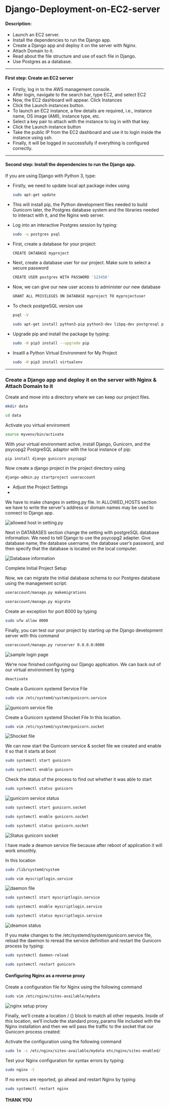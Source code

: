 # Django-Deployment-on-EC2-server

#### Description:

- Launch an EC2 server.
- Install the dependencies to run the Django app.
- Create a Django app and deploy it on the server with Nginx.
- Attach Domain to it.
- Read about the file structure and use of each file in Django.
- Use Postgres as a database.

---

#### First step: Create an EC2 server

  - Firstly, log in to the AWS management console.
  - After login, navigate to the search bar, type EC2, and select EC2
  - Now, the EC2 dashboard will appear. Click Instances
  - Click the Launch instances button.
  - To launch an EC2 instance, a few details are required, i.e., instance name, OS image (AMI), instance type, etc.
  - Select a key pair to attach with the instance to log in with that key.
  - Click the Launch instance button
  - Take the public IP from the EC2 dashboard and use it to login inside the instance using ssh.
  - Finally, it will be logged in successfully if everything is configured correctly.

---

####  Second step: Install the dependencies to run the Django app.

If you are using Django with Python 3, type:

- Firstly, we need to update local apt package index using

   ```sh
   sudo apt-get update
   ```
   
   
 - This will install pip, the Python development files needed to build Gunicorn later, the Postgres database system and the libraries needed to              interact  with it, and the Nginx web server.
 
- Log into an interactive Postgres session by typing:

  ```sh
  sudo -u postgres psql
  ```
  
- First, create a database for your project:

   ```sh
   CREATE DATABASE myproject
   ```
  
- Next, create a database user for our project. Make sure to select a secure password

   ```sh
   CREATE USER postgres WITH PASSWORD '123456'
   ```
  
- Now, we can give our new user access to administer our new database

  ```sh
  GRANT ALL PRIVILEGES ON DATABASE myproject TO myprojectuser
  ```

- To check postgreSQL version use 

  ```sh
  psql -V
  ```


  ```sh
  sudo apt-get install python3-pip python3-dev libpq-dev postgresql postgresql-contrib nginx
  ```
     

- Upgrade pip and install the package by typing:


   ```sh
   sudo -H pip3 install --upgrade pip
   ```


- Insatll a Python Virtual Environment for My Project  


   ```sh
   sudo -H pip3 install virtualenv
   ```


---

### Create a Django app and deploy it on the server with Nginx & Attach Domain to it

Create and move into a directory where we can keep our project files.

```sh
mkdir data
``` 

```sh
cd data
```

Activate you virtual enviroment 

```sh
source myvenv/bin/activate
```

With your virtual environment active, install Django, Gunicorn, and the psycopg2 PostgreSQL adaptor with the local instance of pip:

```sh
pip install django gunicorn psycopg2
```

Now create a django project in the project directory using 

```sh
django-admin.py startproject useraccount
```

-  Adjust the Project Settings
-  

  We have to make changes in setting.py file. In ALLOWED_HOSTS section we have to write the server's address or domain names may be used to connect to      Django app.
  

![allowed host in setting.py](https://user-images.githubusercontent.com/106643382/198976359-7d1f5fc0-ecc5-46dd-a42d-f5090418ea6d.png "allowed host in setting.py")


Next in DATABASES section change the setting with postgreSQL database information. We need to tell Django to use the psycopg2 adapter. Give database name, the database username, the database user’s password, and then specify that the database is located on the local computer.


![Database information](https://user-images.githubusercontent.com/106643382/198979509-65f34a03-9025-4678-9958-57c947126a3c.png "Database information")

Complete Initial Project Setup

Now, we can migrate the initial database schema to our Postgres database using the management script:

```sh
useraccount/manage.py makemigrations
```
```sh
useraccount/manage.py migrate
```
Create an exception for port 8000 by typing

```sh
sudo ufw allow 8000
```

Finally, you can test our your project by starting up the Django development server with this command

```sh
useraccount/manage.py runserver 0.0.0.0:8000
```
![sample login page](https://user-images.githubusercontent.com/106643382/198988099-407c2208-fb51-4b01-8e52-4ac565e5634b.png "sample login page")

We’re now finished configuring our Django application. We can back out of our virtual environment by typing

```sh
deactivate
```

Create a Gunicorn systemd Service File

```sh
sudo vim /etc/systemd/system/gunicorn.service
```
![gunicorn service file](https://user-images.githubusercontent.com/106643382/198989048-ad3249fd-0a06-4d35-a30c-e4aca3a7ad0e.png "gunicorn service file")


Create a Gunicorn systemd Shocket File In this location.

```sh
sudo vim /etc/systemd/system/gunicorn.socket
```

![Shocket file](https://user-images.githubusercontent.com/106643382/199003079-010a23e9-68a7-4a6e-a452-fedb1c0e45d4.png "Shocket file")


We can now start the Gunicorn service & socket file we created and enable it so that it starts at boot

```sh
sudo systemctl start gunicorn
```

```sh
sudo systemctl enable gunicorn
```

Check the status of the process to find out whether it was able to start

```sh
sudo systemctl status gunicorn
```

![gunicorn service status](https://user-images.githubusercontent.com/106643382/198992762-b93b4b90-d129-42f4-af13-c7e666b68a9e.png "gunicorn service status")



```sh
sudo systemctl start gunicorn.socket
```

```sh
sudo systemctl enable gunicorn.socket
```

```sh
sudo systemctl status gunicorn.socket
```

![Status gunicorn socket](https://user-images.githubusercontent.com/106643382/199006019-12da07c6-47fd-4660-acb6-d5dadab25eef.png "Status gunicorn socket")


I have made a deamon service file because after reboot of application it will work smoothly.
 
 In this location 
 
```sh
sudo /lib/systemd/system
```

```sh
sudo vim myscriptlogin.service
```

![daemon file](https://user-images.githubusercontent.com/106643382/198991205-19d8b868-aa13-4f09-810e-1cfede41c1f4.png "daemon file")

```sh
sudo systemctl start myscriptlogin.service
```

```sh
sudo systemctl enable myscriptlogin.service
```

```sh
sudo systemctl status myscriptlogin.service
```

![deamon status](https://user-images.githubusercontent.com/106643382/198993629-134f9e79-f590-416b-82c1-30f94dec7a57.png "deamon status")

If you make changes to the /etc/systemd/system/gunicorn.service file, reload the daemon to reread the service definition and restart the Gunicorn process by typing:

```sh
sudo systemctl daemon-reload
```

```sh
sudo systemctl restart gunicorn
```

#### Configuring Nginx as a reverse proxy

Create a configuration file for Nginx using the following command

```sh
sudo vim /etc/nginx/sites-available/mydata
```

![nginx setup proxy](https://user-images.githubusercontent.com/106643382/199008133-dbef8630-ab5f-4431-b390-7438daa5feb5.png "nginx setup proxy")

Finally, we’ll create a location / {} block to match all other requests. Inside of this location, we’ll include the standard proxy_params file included with the Nginx installation and then we will pass the traffic to the socket that our Gunicorn process created:


Activate the configuration using the following command

```sh
sudo ln -s /etc/nginx/sites-available/mydata etc/nginx/sites-enabled/
```

Test your Nginx configuration for syntax errors by typing:

```sh
sudo nginx -t
```

If no errors are reported, go ahead and restart Nginx by typing:

```sh
sudo systemctl restart nginx
```


#### THANK YOU

















